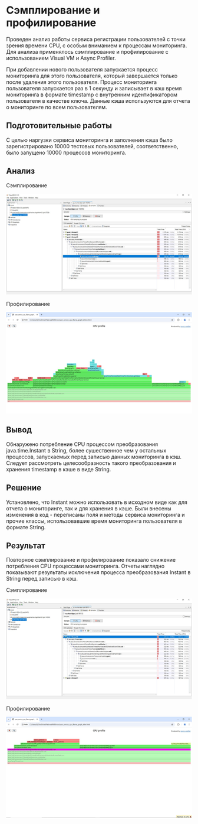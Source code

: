 # Сэмплирование и профилирование

Проведен анализ работы сервиса регистрации пользователей с точки зрения времени CPU, с особым вниманием к процессам мониторинга.
Для анализа применялось сэмплирование и профилирование с использованием Visual VM и Async Profiler.

При добавлении нового пользователя запускается процесс мониторинга для этого пользователя, который завершается только после удаления этого пользователя.
Процесс мониторинга пользователя запускается раз в 1 секунду и записывает в кэш время мониторинга в формате timestamp с внутренним идентификатором пользователя в качестве ключа.
Данные кэша используются для отчета о мониторинге по всем пользователям.

## Подготовительные работы
С целью наргузки сервиса мониторинга и заполнения кэша было зарегистрировано 10000 тестовых пользователей, 
соответственно, было запущено 10000 процессов мониторинга.

## Анализ

Сэмплирование

![screenshot](images/user_monitoring_service_sampling_before.jpg)

Профилирование

![screenshot](images/user_service_cpu_flame_graph_before.jpg)

## Вывод

Обнаружено потребление CPU процессом преобразования java.time.Instant в String, более сушественное чем у остальных процессов, запускаемых перед записью данных мониторинга в кэш.
Следует рассмотреть целесообразность такого преобразования и хранения timestamp в кэше в виде String.

## Решение
Установлено, что Instant можно использовать в исходном виде как для отчета о мониторинге, так и для хранения в кэше.
Были внесены изменения в код - переписаны поля и методы сервиса мониторинга и прочие классы, использовавшие время мониторинга пользователя в формате String.

## Результат

Повторное сэмплирование и профилирование показало снижение потребления CPU процессами мониторинга.
Отчеты наглядно показывают результаты исключения процесса преобразования Instant в String перед записью в кэш.

Сэмплирование

![screenshot](images/user_monitoring_service_sampling_after.jpg)

Профилирование

![screenshot](images/user_service_cpu_flame_graph_after.jpg)